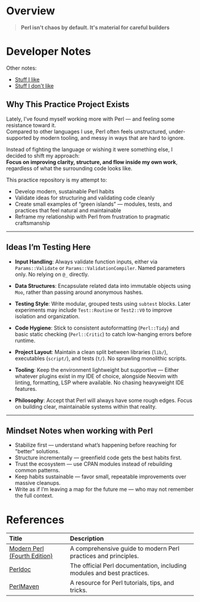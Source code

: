 # Overview

> **Perl isn't chaos by default. It's material for careful builders**

# Developer Notes

Other notes: 
* [Stuff I like](./likes.md)
* [Stuff I don't like](./dislikes.md)

## Why This Practice Project Exists

Lately, I’ve found myself working more with Perl — and feeling some resistance toward it.  
Compared to other languages I use, Perl often feels unstructured, under-supported by modern tooling, and messy in ways that are hard to ignore.

Instead of fighting the language or wishing it were something else, I decided to shift my approach:  
**Focus on improving clarity, structure, and flow inside my own work**, regardless of what the surrounding code looks like.

This practice repository is my attempt to:
- Develop modern, sustainable Perl habits
- Validate ideas for structuring and validating code cleanly
- Create small examples of “green islands” — modules, tests, and practices that feel natural and maintainable
- Reframe my relationship with Perl from frustration to pragmatic craftsmanship

---

## Ideas I’m Testing Here

- **Input Handling**: Always validate function inputs, either via `Params::Validate` or `Params::ValidationCompiler`. Named parameters only. No relying on `@_` directly.

- **Data Structures**: Encapsulate related data into immutable objects using `Moo`, rather than passing around anonymous hashes.

- **Testing Style**: Write modular, grouped tests using `subtest` blocks. Later experiments may include `Test::Routine` or `Test2::V0` to improve isolation and organization.

- **Code Hygiene**: Stick to consistent autoformatting (`Perl::Tidy`) and basic static checking (`Perl::Critic`) to catch low-hanging errors before runtime.

- **Project Layout**: Maintain a clean split between libraries (`lib/`), executables (`script/`), and tests (`t/`). No sprawling monolithic scripts.

- **Tooling**: Keep the environment lightweight but supportive — Either whatever plugins exist in my IDE of choice, alongside Neovim with linting, formatting, LSP where available. No chasing heavyweight IDE features.

- **Philosophy**: Accept that Perl will always have some rough edges. Focus on building clear, maintainable systems within that reality.

---

## Mindset Notes when working with Perl

- Stabilize first — understand what’s happening before reaching for "better" solutions.
- Structure incrementally — greenfield code gets the best habits first.
- Trust the ecosystem — use CPAN modules instead of rebuilding common patterns.
- Keep habits sustainable — favor small, repeatable improvements over massive cleanups.
- Write as if I’m leaving a map for the future me — who may not remember the full context.


# References

| Title                                                                                          | Description                                                            |
|:-----------------------------------------------------------------------------------------------|:-----------------------------------------------------------------------| 
| [Modern Perl (Fourth Edition)](https://pragprog.com/titles/swperl/modern-perl-fourth-edition/) | A comprehensive guide to modern Perl practices and principles.         |
| [Perldoc](https://perldoc.perl.org/)                                                           | The official Perl documentation, including modules and best practices. |
| [PerlMaven](https://perlmaven.com/)                                                            | A resource for Perl tutorials, tips, and tricks.                       |
